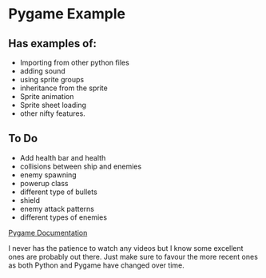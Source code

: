 # Pygame Example
## Has examples of:
- Importing from other python files
 - adding sound 
- using sprite groups
- inheritance from the sprite 
- Sprite animation
- Sprite sheet loading
- other nifty features.

## To Do
- Add health bar and health
- collisions between ship and enemies
- enemy spawning
- powerup class
- different type of bullets
- shield
- enemy attack patterns
- different types of enemies

[Pygame Documentation](https://www.pygame.org/docs/)

I never has the patience to watch any videos but I know some excellent ones are probably out there.  Just make sure to favour the more recent ones as both Python and Pygame have changed over time.